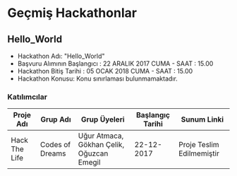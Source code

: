 # Geçmiş Hackathonlar

## Hello_World 
- Hackathon Adı: "Hello_World" 
- Başvuru Alımının Başlangıcı : 22 ARALIK 2017 CUMA - SAAT : 15.00
- Hackathon Bitiş Tarihi : 05 OCAK 2018 CUMA - SAAT : 15.00
- Hackathon Konusu:
  Konu sınırlaması bulunmamaktadır.
  
### Katılımcılar
| Proje Adı  | Grup Adı | Grup Üyeleri | Başlangıç Tarihi | Sunum Linki |
| ------------- | ------------- | ------------- | ------------- | ------------ |
| Hack The Life  | Codes of Dreams | Uğur Atmaca, Gökhan Çelik, Oğuzcan Emegil | 22-12-2017 | Proje Teslim Edilmemiştir |
